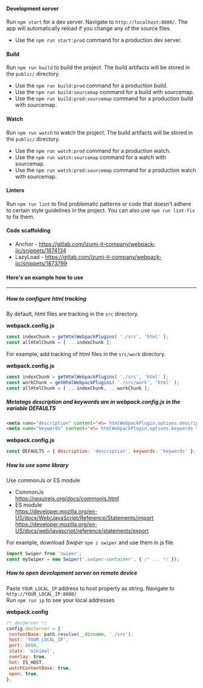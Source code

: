 #### Development server

Run `npm start` for a dev server. Navigate to `http://localhost:8080/`. The app will automatically reload if you change 
any of the source files.
* Use the `npm run start:prod` command for a production dev server.

#### Build

Run `npm run build` to build the project. The build artifacts will be stored in the `public/` directory.
* Use the `npm run build:prod` command for a production build.
* Use the `npm run build:sourcemap` command for a build with sourcemap.
* Use the `npm run build:prod:sourcemap` command for a production build with sourcemap.

#### Watch

Run `npm run watch` to watch the project. The build artifacts will be stored in the `public/` directory.
* Use the `npm run watch:prod` command for a production watch.
* Use the `npm run watch:sourcemap` command for a watch with sourcemap.
* Use the `npm run watch:prod:sourcemap` command for a production watch with sourcemap.

#### Linters

Run `npm run lint` to find problematic patterns or code that doesn’t adhere to certain style guidelines in the 
project. You can also use `npm run lint-fix` to fix them.


#### Code scaffolding

* Anchor - https://gitlab.com/izumi-it-company/webpack-iic/snippets/1874134
* LazyLoad - https://gitlab.com/izumi-it-company/webpack-iic/snippets/1873799

#### Here's an example how to use
<hr/>

##### How to configure html tracking

By default, html files are tracking in the `src` directory.

**webpack.config.js**
```javascript
const indexChunk = getHtmlWebpackPlugins( './src', 'html' );
const allHtmlChunk = [ ...indexChunk ];
```

For example, add tracking of html files in the `src/work` directory.

**webpack.config.js**
```javascript
const indexChunk = getHtmlWebpackPlugins( './src', 'html' );
const workChunk = getHtmlWebpackPlugins( './src/work', 'html' );
const allHtmlChunk = [ ...indexChunk, ...workChunk ];
``` 

##### Metatags description and keywords are in webpack.config.js in the variable DEFAULTS
```html
<meta name="description" content="<%= htmlWebpackPlugin.options.description %>">
<meta name="keywords" content="<%= htmlWebpackPlugin.options.keywords %>">
```
**webpack.config.js**
```javascript
const DEFAULTS = { description: 'description', keywords: 'keywords' };
```

##### How to use some library

Use commonJs or ES module

* CommonJs  
https://requirejs.org/docs/commonjs.html
* ES module  
https://developer.mozilla.org/en-US/docs/Web/JavaScript/Reference/Statements/import  
https://developer.mozilla.org/en-US/docs/web/javascript/reference/statements/export

For example, download *Swiper* `npm i swiper` and use them in js file.

```javascript
import Swiper from 'swiper';
const mySwiper = new Swiper('.swiper-container', { /* ... */ });
```

##### How to open development server on remote device

Paste `YOUR_LOCAL_IP` address to host property as string. Navigate to `http://YOUR_LOCAL_IP:8080/`  
Run `npm run ip` to see your local addresses

**webpack.config**
```javascript
/* devServer */
config.devServer = {
 contentBase: path.resolve(__dirname, './src'),
 host: 'YOUR_LOCAL_IP',
 port: 8080,
 stats: 'minimal',
 overlay: true,
 hot: IS_HOST,
 watchContentBase: true,
 open: true,
};
```
